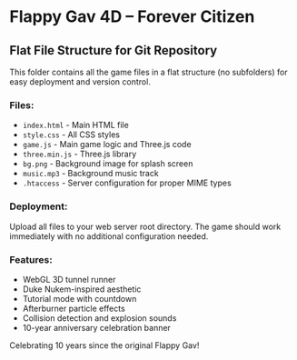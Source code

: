 # Flappy Gav 4D – Forever Citizen

## Flat File Structure for Git Repository

This folder contains all the game files in a flat structure (no subfolders) for easy deployment and version control.

### Files:
- `index.html` - Main HTML file
- `style.css` - All CSS styles
- `game.js` - Main game logic and Three.js code
- `three.min.js` - Three.js library
- `bg.png` - Background image for splash screen
- `music.mp3` - Background music track
- `.htaccess` - Server configuration for proper MIME types

### Deployment:
Upload all files to your web server root directory. The game should work immediately with no additional configuration needed.

### Features:
- WebGL 3D tunnel runner
- Duke Nukem-inspired aesthetic
- Tutorial mode with countdown
- Afterburner particle effects
- Collision detection and explosion sounds
- 10-year anniversary celebration banner

Celebrating 10 years since the original Flappy Gav!
